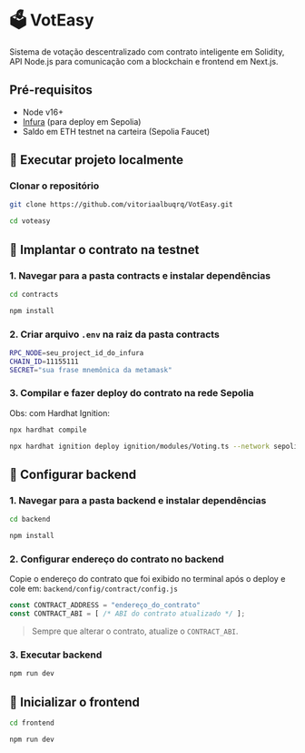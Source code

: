 # 🗳️ VotEasy

Sistema de votação descentralizado com contrato inteligente em Solidity, API Node.js para comunicação com a blockchain e frontend em Next.js.

## Pré-requisitos

- Node v16+
- [Infura](https://infura.io/) (para deploy em Sepolia)
- Saldo em ETH testnet na carteira (Sepolia Faucet)

## 🚀 Executar projeto localmente

### Clonar o repositório

```bash
git clone https://github.com/vitoriaalbuqrq/VotEasy.git

cd voteasy
```

## 📄 Implantar o contrato na testnet

### 1. Navegar para a pasta contracts e instalar dependências

```bash
cd contracts

npm install
```

### 2. Criar arquivo `.env` na raiz da pasta contracts

```bash
RPC_NODE=seu_project_id_do_infura
CHAIN_ID=11155111
SECRET="sua frase mnemônica da metamask"
```
### 3. Compilar e fazer deploy do contrato na rede Sepolia

Obs: com Hardhat Ignition:

```bash
npx hardhat compile

npx hardhat ignition deploy ignition/modules/Voting.ts --network sepolia
```

## 📁 Configurar backend

### 1. Navegar para a pasta backend e instalar dependências

```bash
cd backend

npm install
```

### 2. Configurar endereço do contrato no backend

Copie o endereço do contrato que foi exibido no terminal após o deploy e cole em: `backend/config/contract/config.js`
```js
const CONTRACT_ADDRESS = "endereço_do_contrato"
const CONTRACT_ABI = [ /* ABI do contrato atualizado */ ];
```
> Sempre que alterar o contrato, atualize o `CONTRACT_ABI`.

### 3. Executar backend
```bash
npm run dev
```

## 📁 Inicializar o frontend

```bash
cd frontend

npm run dev
```


